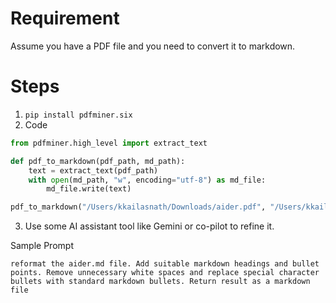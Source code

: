 # Requirement
Assume you have a PDF file and you need to convert it to markdown.

# Steps 
1. `pip install pdfminer.six`
2. Code
```python
from pdfminer.high_level import extract_text

def pdf_to_markdown(pdf_path, md_path):
    text = extract_text(pdf_path)
    with open(md_path, "w", encoding="utf-8") as md_file:
        md_file.write(text)

pdf_to_markdown("/Users/kkailasnath/Downloads/aider.pdf", "/Users/kkailasnath/Downloads/aider.md")
```
3. Use some AI assistant tool like Gemini or co-pilot to refine it.

Sample Prompt
```
reformat the aider.md file. Add suitable markdown headings and bullet points. Remove unnecessary white spaces and replace special character bullets with standard markdown bullets. Return result as a markdown file
```
